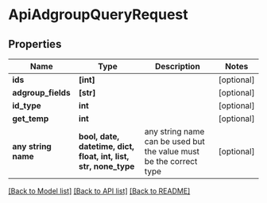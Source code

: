 # ApiAdgroupQueryRequest


## Properties
Name | Type | Description | Notes
------------ | ------------- | ------------- | -------------
**ids** | **[int]** |  | [optional] 
**adgroup_fields** | **[str]** |  | [optional] 
**id_type** | **int** |  | [optional] 
**get_temp** | **int** |  | [optional] 
**any string name** | **bool, date, datetime, dict, float, int, list, str, none_type** | any string name can be used but the value must be the correct type | [optional]

[[Back to Model list]](../README.md#documentation-for-models) [[Back to API list]](../README.md#documentation-for-api-endpoints) [[Back to README]](../README.md)


